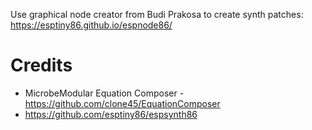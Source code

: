 Use graphical node creator from Budi Prakosa to create synth patches:
https://esptiny86.github.io/espnode86/

# Credits

* MicrobeModular Equation Composer - https://github.com/clone45/EquationComposer
* https://github.com/esptiny86/espsynth86

